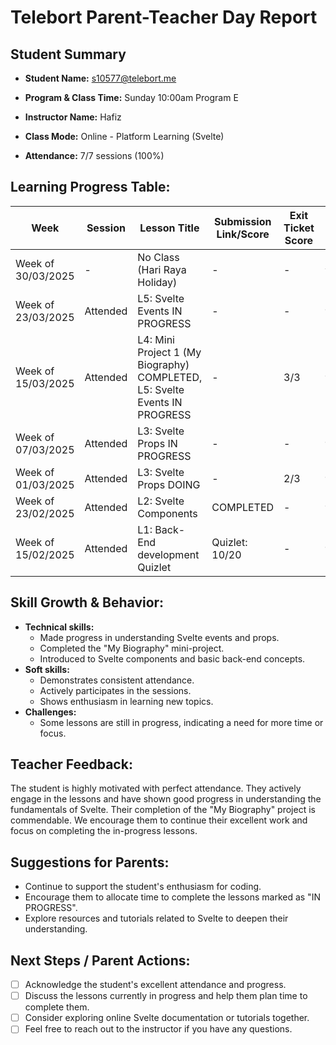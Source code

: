 # Telebort Parent-Teacher Day Report

## Student Summary

* **Student Name:** s10577@telebort.me

* **Program & Class Time:** Sunday 10:00am Program E

* **Instructor Name:** Hafiz

* **Class Mode:** Online - Platform Learning (Svelte)

* **Attendance:** 7/7 sessions (100%)


## Learning Progress Table:

| Week          | Session | Lesson Title                                       | Submission Link/Score | Exit Ticket Score | Progress Rating |
|---------------|---------|----------------------------------------------------|-----------------------|-------------------|-----------------|
| Week of 30/03/2025 | -     | No Class (Hari Raya Holiday)                       | -                     | -                 | ☆☆☆☆☆          |
| Week of 23/03/2025 | Attended | L5: Svelte Events IN PROGRESS                      | -                     | -                 | ★★★☆☆          |
| Week of 15/03/2025 | Attended | L4: Mini Project 1 (My Biography) COMPLETED, L5: Svelte Events IN PROGRESS | -                     | 3/3               | ★★★★☆          |
| Week of 07/03/2025 | Attended | L3: Svelte Props IN PROGRESS                       | -                     | -                 | ★★★★★          |
| Week of 01/03/2025 | Attended | L3: Svelte Props DOING                             | -                     | 2/3               | ★★★★★          |
| Week of 23/02/2025 | Attended | L2: Svelte Components                     |COMPLETED   | -                 | ★★★☆☆          |
| Week of 15/02/2025 | Attended | L1: Back-End development Quizlet                   | Quizlet: 10/20                     | -             | ★★★★☆          |

## Skill Growth & Behavior:

* **Technical skills:**
    * Made progress in understanding Svelte events and props.
    * Completed the "My Biography" mini-project.
    * Introduced to Svelte components and basic back-end concepts.
* **Soft skills:**
    * Demonstrates consistent attendance.
    * Actively participates in the sessions.
    * Shows enthusiasm in learning new topics.
* **Challenges:**
    * Some lessons are still in progress, indicating a need for more time or focus.

## Teacher Feedback:

The student is highly motivated with perfect attendance. They actively engage in the lessons and have shown good progress in understanding the fundamentals of Svelte. Their completion of the "My Biography" project is commendable. We encourage them to continue their excellent work and focus on completing the in-progress lessons.

## Suggestions for Parents:

* Continue to support the student's enthusiasm for coding.
* Encourage them to allocate time to complete the lessons marked as "IN PROGRESS".
* Explore resources and tutorials related to Svelte to deepen their understanding.

## Next Steps / Parent Actions:

* [ ] Acknowledge the student's excellent attendance and progress.
* [ ] Discuss the lessons currently in progress and help them plan time to complete them.
* [ ] Consider exploring online Svelte documentation or tutorials together.
* [ ] Feel free to reach out to the instructor if you have any questions.
